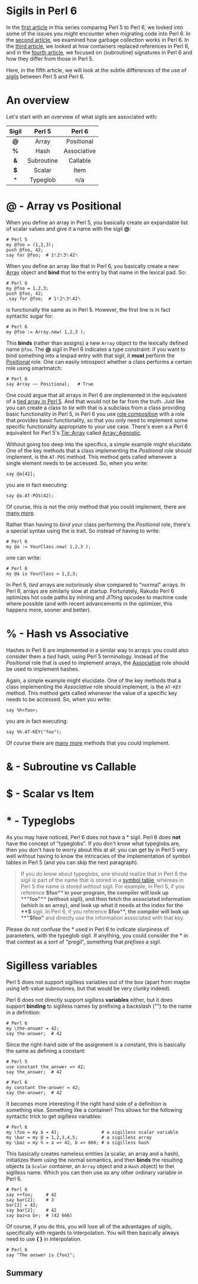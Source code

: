 Sigils in Perl 6
================

In the [first article](5to6-introduction.md) in this series comparing Perl 5
to Perl 6, we looked into some of the issues you might encounter when migrating
code into Perl 6. In the [second article](5to6-finalizing.md), we examined how
garbage collection works in Perl 6. In the [third article](5to6-containers.md),
we looked at how containers replaced references in Perl 6, and in the
[fourth article](5to6-signatures.md), we focused on (subroutine) signatures
in Perl 6 and how they differ from those in Perl 5.

Here, in the fifth article, we will look at the subtle differences of the use
of [sigils](https://www.perl.com/article/on-sigils/) between Perl 5 and Perl 6.

An overview
===========
Let's start with an overview of what sigils are associated with:

| Sigil  | Perl 5     | Perl 6      |
|:------:|:----------:|:-----------:|
| **@**  | Array      | Positional  |
| **%**  | Hash       | Associative |
| **&**  | Subroutine | Callable    |
| **$**  | Scalar     | Item        |
|   *    | Typeglob   | n/a         |

@ - Array vs Positional
=======================
When you define an array in Perl 5, you basically create an expandable list of
scalar values and give it a name with the sigil **@**:

    # Perl 5
    my @foo = (1,2,3);
    push @foo, 42;
    say for @foo;  # 1␤2␤3␤42␤

When you define an array like that in Perl 6, you basically create a new
[Array](https://docs.perl6.org/type/Array) object and **bind** that to the
entry by that name in the lexical pad.  So:

    # Perl 6
    my @foo = 1,2,3;
    push @foo, 42;
    .say for @foo;  # 1␤2␤3␤42␤

is functionally the same as in Perl 5.  However, the first line is in fact
syntactic sugar for:

    # Perl 6
    my @foo := Array.new( 1,2,3 );

This **binds** (rather than assigns) a new `Array` object to the lexically
defined name `@foo`.  The **@** sigil in Perl 6 indicates a type constraint:
if you want to bind something into a lexpad entry with that sigil, it **must**
perform the [Positional](https://docs.perl6.org/type/Positional.html) role.
One can easily introspect whether a class performs a certain role using
smartmatch:

    # Perl 6
    say Array ~~ Positional;   # True

One could argue that all arrays in Perl 6 are implemented in the equivalent
of a [tied array in Perl 5](https://perldoc.perl.org/functions/tie.html).
And that would not be far from the truth.  Just like you can create a class
to *tie* with that is a subclass from a class providing basic functionality
in Perl 5, in Perl 6 you use
[role composition](https://docs.perl6.org/language/objects#Roles) with a
role that provides basic functionality, so that you only need to implement
some specific functionality appropriate to your use case.  There's even a
a Perl 6 equivalent for Perl 5's
[Tie::Array](https://metacpan.org/pod/Tie::Array) called
[Array::Agnostic](https://modules.perl6.org/dist/Array::Agnostic).

Without going too deep into the specifics, a simple example might elucidate.
One of the key methods that a class implementing the *Positional* role should
implement, is the `AT-POS` method.  This method gets called whenever a
single element needs to be accessed.  So, when you write:

    say @a[42];

you are in fact executing:

    say @a.AT-POS(42);

Of course, this is not the only method that you could implement, there
are [many more](https://docs.perAl6.org/language/subscripts#Methods_to_implement_for_positional_subscripting).

Rather than having to *bind* your class performing the *Positional* role,
there's a special syntax using the *is* trait.  So instead of having to
write:

    # Perl 6
    my @a := YourClass.new( 1,2,3 );

one can write:

    # Perl 6
    my @a is YourClass = 1,2,3;

In Perl 5, *tied* arrays are notoriously slow compared to "normal" arrays.
In Perl 6, arrays are similarly slow at startup.  Fortunately, Rakudo Perl 6
optimizes hot code paths by inlining and JITting opcodes to machine code
where possible (and with recent advancements in the optimizer, this happens
more, sooner and better).

% - Hash vs Associative
=======================
Hashes in Perl 6 are implemented in a similar way to arrays: you could also
consider them a *tied* hash, using Perl 5 terminology.  Instead of the
*Positional* role that is used to implement arrays, the
[Associative](https://docs.perl6.org/type/Associative) role should be used
to implement hashes.

Again, a simple example might elucidate.  One of the key methods that a class
implementing the *Associative* role should implement, is the `AT-KEY` method.
This method gets called whenever the value of a specific key needs to be
accessed.  So, when you write:

    say %h<foo>;

you are in fact executing:

    say %h.AT-KEY("foo");

Of course there are
[many more](https://docs.perAl6.org/language/subscripts#Methods_to_implement_for_associative_subscripting) methods that you could implement.

& - Subroutine vs Callable
==========================

$ - Scalar vs Item
==================



\* - Typeglobs
==============
As you may have noticed, Perl 6 does not have a * sigil.  Perl 6 does
**not** have the concept of "typeglobs".  If you don't know what typeglobs
are, then you don't have to worry about this at all: you can get by in Perl 5
very well without having to know the intricacies of the implementation of
symbol tables in Perl 5 (and you can skip the next paragraph).

> If you *do* know about typeglobs, one should realize that in Perl 6 the sigil
> is part of the name that is stored in a
> [symbol table](https://en.wikipedia.org/wiki/Symbol_table), whereas in Perl 5
> the name is stored *without* sigil.  For example, in Perl 5, if you
> reference **$foo** in your program, the compiler will look up **"foo"**
> (without sigil), and then fetch the associated information (which is an
> array), and look up what it needs at the index for the **$** sigil.  In
> Perl 6, if you reference **$foo**, the compiler will look up **"$foo"**
> and directly use the information associated with that key.

Please do not confuse the * used in Perl 6 to indicate slurpiness of
parameters, with the typeglob sigil.  If anything, you could consider the *
in that context as a sort of "pregil", something that *prefixes* a sigil.

Sigilless variables
===================
Perl 5 does not support sigilless variables out of the box (apart from maybe
using left-value subroutines, but that would be very clunky indeed).

Perl 6 does not directly support sigilless **variables** either, but it does
support **binding** to sigilless names by prefixing a backslash ("\") to the
name in a definition:

    # Perl 6
    my \the-answer = 42;
    say the-answer;  # 42

Since the right-hand side of the assignment is a constant, this is basically
the same as defining a constant:

    # Perl 5
    use constant the_answer => 42;
    say the_answer;  # 42

    # Perl 6
    my constant the-answer = 42;
    say the-answer;  # 42

It becomes more interesting if the right hand side of a definition is
something else.  Something like a container!  This allows for the following
syntactic trick to get sigilless variables:

    # Perl 6
    my \foo = my $ = 41;                # a sigilless scalar variable
    my \bar = my @ = 1,2,3,4,5;         # a sigilless array
    my \baz = my % = a => 42, b => 666; # a sigilless hash

This basically creates nameless entities (a scalar, an array and a hash),
initializes them using the normal semantics, and then **binds** the resulting
objects (a `Scalar` container, an `Array` object and a `Hash` object) to thei
sigilless name.  Which you can then use as any other ordinary variable in
Perl 6.

    # Perl 6
    say ++foo;     # 42
    say bar[2];    # 3
    bar[2] = 42;
    say bar[2];    # 42
    say baz<a b>;  # (42 666)

Of course, if you do this, you will lose all of the advantages of sigils,
specifically with regards to interpolation.  You will then basically always
need to use **{ }** in interpolation.

    # Perl 6
    say "The answer is {foo}";

Summary
-------

